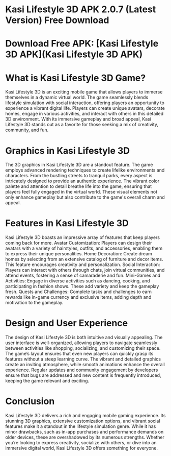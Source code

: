 # Kasi Lifestyle 3D APK 2.0.7 (Latest Version) Free Download
# Download Free APK: [Kasi Lifestyle 3D APK](Kasi Lifestyle 3D APK)
# What is Kasi Lifestyle 3D Game?
Kasi Lifestyle 3D is an exciting mobile game that allows players to immerse themselves in a dynamic virtual world. The game seamlessly blends lifestyle simulation with social interaction, offering players an opportunity to experience a vibrant digital life. Players can create unique avatars, decorate homes, engage in various activities, and interact with others in this detailed 3D environment. With its immersive gameplay and broad appeal, Kasi Lifestyle 3D stands out as a favorite for those seeking a mix of creativity, community, and fun.

# Graphics in Kasi Lifestyle 3D
The 3D graphics in Kasi Lifestyle 3D are a standout feature. The game employs advanced rendering techniques to create lifelike environments and characters. From the bustling streets to tranquil parks, every aspect is intricately designed to provide an authentic experience. The vibrant color palette and attention to detail breathe life into the game, ensuring that players feel fully engaged in the virtual world. These visual elements not only enhance gameplay but also contribute to the game's overall charm and appeal.

# Features in Kasi Lifestyle 3D
Kasi Lifestyle 3D boasts an impressive array of features that keep players coming back for more.
Avatar Customization: Players can design their avatars with a variety of hairstyles, outfits, and accessories, enabling them to express their unique personalities.
Home Decoration: Create dream homes by selecting from an extensive catalog of furniture and decor items. This feature encourages creativity and personalization.
Social Interaction: Players can interact with others through chats, join virtual communities, and attend events, fostering a sense of camaraderie and fun.
Mini-Games and Activities: Engage in diverse activities such as dancing, cooking, and participating in fashion shows. These add variety and keep the gameplay fresh.
Quests and Challenges: Complete tasks and challenges to earn rewards like in-game currency and exclusive items, adding depth and motivation to the gameplay.

# Design and User Experience
The design of Kasi Lifestyle 3D is both intuitive and visually appealing. The user interface is well-organized, allowing players to navigate seamlessly between activities like shopping, socializing, and customizing their space. The game’s layout ensures that even new players can quickly grasp its features without a steep learning curve.
The vibrant and detailed graphics create an inviting atmosphere, while smooth animations enhance the overall experience. Regular updates and community engagement by developers ensure that bugs are addressed and new content is frequently introduced, keeping the game relevant and exciting.

# Conclusion
Kasi Lifestyle 3D delivers a rich and engaging mobile gaming experience. Its stunning 3D graphics, extensive customization options, and vibrant social features make it a standout in the lifestyle simulation genre. While it has minor drawbacks, such as in-app purchases and performance demands on older devices, these are overshadowed by its numerous strengths. Whether you’re looking to express creativity, socialize with others, or dive into an immersive digital world, Kasi Lifestyle 3D offers something for everyone.
